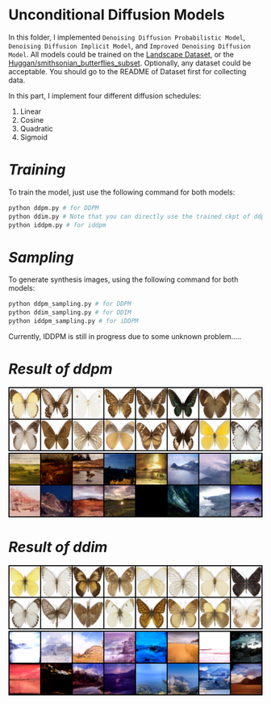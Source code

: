 # Unconditional Diffusion Models

In this folder, I implemented `Denoising Diffusion Probabilistic Model`, `Denoising Diffusion Implicit Model`, and `Improved Denoising Diffusion Model`. All models could be trained on the [Landscape Dataset](https://www.kaggle.com/datasets/arnaud58/landscape-pictures), or the  [Huggan/smithsonian_butterflies_subset](https://huggingface.co/datasets/huggan/smithsonian_butterflies_subset). Optionally, any dataset could be acceptable. You should go to the README of Dataset first for collecting data.


In this part, I implement four different diffusion schedules:
1. Linear
2. Cosine
3. Quadratic
4. Sigmoid


# _Training_ #
To train the model, just use the following command for both models:

```bash
python ddpm.py # for DDPM
python ddim.py # Note that you can directly use the trained ckpt of ddpm on this model without retraining
python iddpm.py # for iddpm
```

# _Sampling_ #
To generate synthesis images, using the following command for both models:
```bash
python ddpm_sampling.py # for DDPM
python ddim_sampling.py # for DDIM
python iddpm_sampling.py # for iDDPM
```

Currently, IDDPM is still in progress due to some unknown problem.....

# _Result of ddpm_ #
![image](https://github.com/tungyen/Deep_learning_CV/blob/master/GenAI/Diffusion_model/Unconditional/images/DDPM_butterfly.png)
![image](https://github.com/tungyen/Deep_learning_CV/blob/master/GenAI/Diffusion_model/Unconditional/images/DDPM_landscape.png)

# _Result of ddim_ #
![image](https://github.com/tungyen/Deep_learning_CV/blob/master/GenAI/Diffusion_model/Unconditional/images/DDIM_butterfly.png)
![image](https://github.com/tungyen/Deep_learning_CV/blob/master/GenAI/Diffusion_model/Unconditional/images/DDIM_landscape.png)
